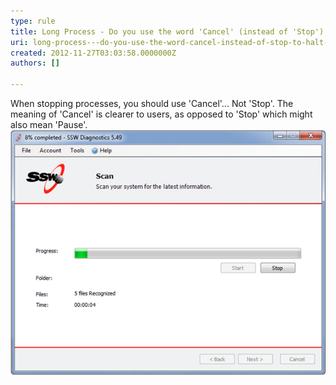 ```yaml
---
type: rule
title: Long Process - Do you use the word 'Cancel' (instead of 'Stop') to halt processes?
uri: long-process---do-you-use-the-word-cancel-instead-of-stop-to-halt-processes
created: 2012-11-27T03:03:58.0000000Z
authors: []

---
```


When stopping processes, you should use 'Cancel'... Not 'Stop'. The meaning of 'Cancel' is clearer to users, as opposed to 'Stop' which might also mean 'Pause'.
 ![ Bad Example - Stop is an ambiguous term and can be momentarily confusing![Good Image for Cancel](../../assets/cancel-long-process-good.jpg)](../../assets/cancel-long-process-bad.jpg)
